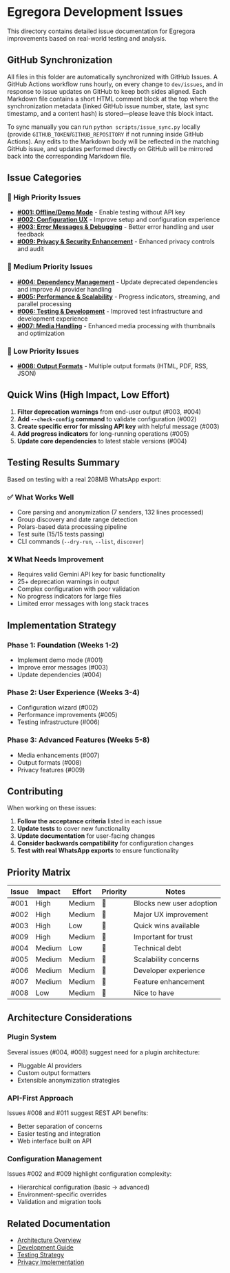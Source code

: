 # Egregora Development Issues

This directory contains detailed issue documentation for Egregora improvements based on real-world testing and analysis.

## GitHub Synchronization

All files in this folder are automatically synchronized with GitHub Issues. A
GitHub Actions workflow runs hourly, on every change to `dev/issues`, and in
response to issue updates on GitHub to keep both sides aligned. Each Markdown
file contains a short HTML comment block at the top where the synchronization
metadata (linked GitHub issue number, state, last sync timestamp, and a content
hash) is stored—please leave this block intact.

To sync manually you can run `python scripts/issue_sync.py` locally (provide
`GITHUB_TOKEN`/`GITHUB_REPOSITORY` if not running inside GitHub Actions). Any
edits to the Markdown body will be reflected in the matching GitHub issue, and
updates performed directly on GitHub will be mirrored back into the
corresponding Markdown file.

## Issue Categories

### 🚨 High Priority Issues

- **[#001: Offline/Demo Mode](001-offline-demo-mode.md)** - Enable testing without API key
- **[#002: Configuration UX](002-configuration-ux.md)** - Improve setup and configuration experience  
- **[#003: Error Messages & Debugging](003-error-messages-debugging.md)** - Better error handling and user feedback
- **[#009: Privacy & Security Enhancement](009-privacy-security.md)** - Enhanced privacy controls and audit

### 🔧 Medium Priority Issues

- **[#004: Dependency Management](004-dependency-management.md)** - Update deprecated dependencies and improve AI provider handling
- **[#005: Performance & Scalability](005-performance-scalability.md)** - Progress indicators, streaming, and parallel processing
- **[#006: Testing & Development](006-testing-development.md)** - Improved test infrastructure and development experience
- **[#007: Media Handling](007-media-handling.md)** - Enhanced media processing with thumbnails and optimization

### 🎨 Low Priority Issues

- **[#008: Output Formats](008-output-formats.md)** - Multiple output formats (HTML, PDF, RSS, JSON)

## Quick Wins (High Impact, Low Effort)

1. **Filter deprecation warnings** from end-user output (#003, #004)
2. **Add `--check-config` command** to validate configuration (#002)
3. **Create specific error for missing API key** with helpful message (#003)
4. **Add progress indicators** for long-running operations (#005)
5. **Update core dependencies** to latest stable versions (#004)

## Testing Results Summary

Based on testing with a real 208MB WhatsApp export:

### ✅ What Works Well
- Core parsing and anonymization (7 senders, 132 lines processed)
- Group discovery and date range detection
- Polars-based data processing pipeline
- Test suite (15/15 tests passing)
- CLI commands (`--dry-run`, `--list`, `discover`)

### ❌ What Needs Improvement
- Requires valid Gemini API key for basic functionality
- 25+ deprecation warnings in output
- Complex configuration with poor validation
- No progress indicators for large files
- Limited error messages with long stack traces

## Implementation Strategy

### Phase 1: Foundation (Weeks 1-2)
- Implement demo mode (#001)
- Improve error messages (#003)
- Update dependencies (#004)

### Phase 2: User Experience (Weeks 3-4)
- Configuration wizard (#002)
- Performance improvements (#005)
- Testing infrastructure (#006)

### Phase 3: Advanced Features (Weeks 5-8)
- Media enhancements (#007)
- Output formats (#008)
- Privacy features (#009)

## Contributing

When working on these issues:

1. **Follow the acceptance criteria** listed in each issue
2. **Update tests** to cover new functionality
3. **Update documentation** for user-facing changes
4. **Consider backwards compatibility** for configuration changes
5. **Test with real WhatsApp exports** to ensure functionality

## Priority Matrix

| Issue | Impact | Effort | Priority | Notes |
|-------|--------|--------|----------|-------|
| #001 | High | Medium | 🚨 | Blocks new user adoption |
| #002 | High | Medium | 🚨 | Major UX improvement |
| #003 | High | Low | 🚨 | Quick wins available |
| #009 | High | Medium | 🚨 | Important for trust |
| #004 | Medium | Low | 🔧 | Technical debt |
| #005 | Medium | Medium | 🔧 | Scalability concerns |
| #006 | Medium | Medium | 🔧 | Developer experience |
| #007 | Medium | Medium | 🔧 | Feature enhancement |
| #008 | Low | Medium | 🎨 | Nice to have |

## Architecture Considerations

### Plugin System
Several issues (#004, #008) suggest need for a plugin architecture:
- Pluggable AI providers
- Custom output formatters
- Extensible anonymization strategies

### API-First Approach
Issues #008 and #011 suggest REST API benefits:
- Better separation of concerns
- Easier testing and integration
- Web interface built on API

### Configuration Management
Issues #002 and #009 highlight configuration complexity:
- Hierarchical configuration (basic → advanced)
- Environment-specific overrides
- Validation and migration tools

## Related Documentation

- [Architecture Overview](../docs/architecture.md)
- [Development Guide](../docs/development.md)
- [Testing Strategy](../docs/testing.md)
- [Privacy Implementation](../docs/privacy.md)